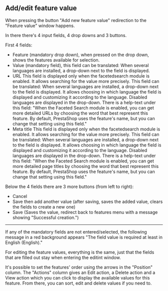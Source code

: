 ## Add/edit feature value


When pressing the button "Add new feature value" redirection to the "Feature value" window happens.

In there there's 4 input fields, 4 drop downs and 3 buttons.

First 4 fields:

 - Feature (mandatory drop down), when pressed on the drop down, shows the features available for selection.
 - Value (mandatory field), this field can be translated: When several languages are installed, a drop-down next to the field is displayed.
 - URL This field is displayed only when the facetedsearch module is enabled. It allows searching for the value more precisely. This field can be translated: When several     languages are installed, a drop-down next to the field is displayed. It allows choosing in which language the field is displayed and customizing it according to the language. Disabled languages are displayed in the drop-down. There is a help-text under this field: "When the Faceted Search module is enabled, you can get more detailed URLs by choosing the word that best represent this feature. By default, PrestaShop uses the feature's name, but you can change that setting using this field."
  - Meta title This field is displayed only when the facetedsearch module is enabled. It allows searching for the value more precisely. This field can be translated: When several languages are installed, a drop-down next to the field is displayed. It allows choosing in which language the field is displayed and customizing it according to the language. Disabled languages are displayed in the drop-down. There is a help-text under this field: "When the Faceted Search module is enabled, you can get more detailed page titles by choosing the word that best represent this feature. By default, PrestaShop uses the feature's name, but you can change that setting using this field."

Below the 4 fields there are 3 more buttons (from left to right):

  - Cancel
  - Save then add another value (after saving, saves the added value, clears the fields to create a new one)
  - Save (Saves the value, redirect back to features menu with a message showing "Successful creation.")

---

If any of the mandatory fields are not entered/selected, the following message in a red background appears "The field value is required at least in English (English)."


For editing the feature values, everything is the same, just that the fields that are filled out stay when entering the editint window.


It's possible to set the features' order using the arrows in the "Position" column. The "Actions" column gives an Edit action, a Delete action and a View action which you can click to display the available values for this feature. From there, you can sort, edit and delete values if you need to.


